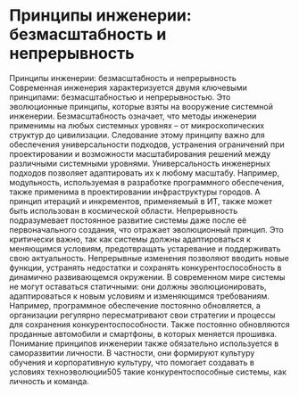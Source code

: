 # Принципы инженерии: безмасштабность и непрерывность

Принципы инженерии: безмасштабность и непрерывность
Современная инженерия характеризуется двумя ключевыми принципами: безмасштабностью и непрерывностью. Это эволюционные принципы, которые взяты на вооружение системной инженерии. 
Безмасштабность означает, что методы инженерии применимы на любых системных уровнях – от микроскопических структур до цивилизации. Следование этому принципу важно для обеспечения универсальности подходов, устранения ограничений при проектировании и возможности масштабирования решений между различными системными уровнями. 
Универсальность инженерных подходов позволяет адаптировать их к любому масштабу. Например, модульность, используемая в разработке программного обеспечения, также применима в проектировании инфраструктуры городов. А принцип итераций и инкрементов, применяемый в ИТ, также может быть использован в космической области. 
Непрерывность подразумевает постоянное развитие системы даже после её первоначального создания, что отражает эволюционный принцип. Это критически важно, так как системы должны адаптироваться к меняющимся условиям, предотвращать устаревание и поддерживать свою актуальность. Непрерывные изменения позволяют вводить новые функции, устранять недостатки и сохранять конкурентоспособность в динамично развивающемся окружении. 
В современном мире системы не могут оставаться статичными: они должны эволюционировать, адаптироваться к новым условиям и изменяющимся требованиям. Например, программное обеспечение постоянно обновляется, а организации регулярно пересматривают свои стратегии и процессы для сохранения конкурентоспособности. Также постоянно обновляются проданные автомобили и смартфоны, в которых меняется прошивка.
Понимание принципов инженерии также обязательно используется в саморазвитии личности. В частности, они формируют культуру обучения и корпоративную культуру, что помогает создавать в условиях техноэволюции505 такие конкурентоспособные системы, как личность и команда.
